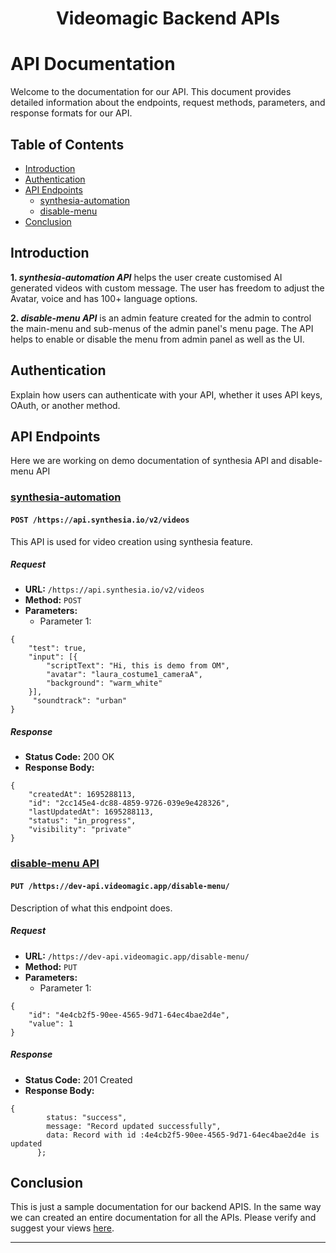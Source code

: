   <h1 align="center">Videomagic Backend APIs</h1>

# API Documentation

Welcome to the documentation for our API. This document provides detailed information about the endpoints, request methods, parameters, and response formats for our API.

## Table of Contents

- [Introduction](#introduction)
- [Authentication](#authentication)
- [API Endpoints](#endpoints)
  - [synthesia-automation](#endpoint-1)
  - [disable-menu](#endpoint-2)
- [Conclusion](#conclusion)

## Introduction

**1. _synthesia-automation API_** helps the user create customised AI generated videos with custom message. The user has freedom to adjust the Avatar, voice and has 100+ language options.

**2. _disable-menu API_** is an admin feature created for the admin to control the main-menu and sub-menus of the admin panel's menu page. The API helps to enable or disable the menu from admin panel as well as the UI.

## Authentication

Explain how users can authenticate with your API, whether it uses API keys, OAuth, or another method.

## API Endpoints

Here we are working on demo documentation of synthesia API and disable-menu API

### [synthesia-automation](#endpoint-1)

#### `POST /https://api.synthesia.io/v2/videos`

This API is used for video creation using synthesia feature.

##### Request

- **URL:** `/https://api.synthesia.io/v2/videos`
- **Method:** `POST`
- **Parameters:**
  - Parameter 1: 
```
{
    "test": true,
    "input": [{
        "scriptText": "Hi, this is demo from OM",
        "avatar": "laura_costume1_cameraA",
        "background": "warm_white"
    }],
     "soundtrack": "urban"
}
```

##### Response

- **Status Code:** 200 OK
- **Response Body:** 
```
{
    "createdAt": 1695288113,
    "id": "2cc145e4-dc88-4859-9726-039e9e428326",
    "lastUpdatedAt": 1695288113,
    "status": "in_progress",
    "visibility": "private"
}
```

### [disable-menu API](#endpoint-2)

#### `PUT /https://dev-api.videomagic.app/disable-menu/`

Description of what this endpoint does.

##### Request

- **URL:** `/https://dev-api.videomagic.app/disable-menu/`
- **Method:** `PUT`
- **Parameters:** 
  - Parameter 1: 
```
{
    "id": "4e4cb2f5-90ee-4565-9d71-64ec4bae2d4e",
    "value": 1
}
```

##### Response

- **Status Code:** 201 Created
- **Response Body:** 
```
{
        status: "success",
        message: "Record updated successfully",
        data: Record with id :4e4cb2f5-90ee-4565-9d71-64ec4bae2d4e is updated
      };
```


## Conclusion

This is just a sample documentation for our backend APIS. In the same way we can created an entire documentation for all the APIs. Please verify and suggest your views [here](https://github.com/orgs/videomagicllc/projects/20/views/1?filterQuery=om&pane=issue&itemId=39328461).

---



 <!-- # Release Structure and Versioning 

## Overview

This document provides an outline of our release structure and versioning strategy for production releases. Proper versioning and release management are essential to maintaining a structured and organized software development process.

## Table of Contents

- [Versioning Scheme](#versioning-scheme)
- [Release Types](#release-types)
- [Release Workflow](#release-workflow)
- [Version History](#version-history)

## Versioning Scheme

We follow the Semantic Versioning (SemVer) scheme for version numbers. A version number consists of three segments: `MAJOR.MINOR.PATCH`. Each segment has a specific meaning:
- `MAJOR`: Incremented for significant and potentially backward-incompatible changes.
- `MINOR`: Incremented for backward-compatible new features and enhancements.
- `PATCH`: Incremented for backward-compatible bug fixes and minor improvements.

Example: `V1.2.3`

## Release Types

We use the following release types to categorize our releases:

1. **Major Release (X.0.0):** Significant and potentially breaking changes, major new features.
2. **Minor Release (X.Y.0):** New features and enhancements that are backward-compatible.
3. **Patch Release (X.Y.Z):** Bug fixes, minor improvements, and backward-compatible changes.

## Release Workflow

Our release workflow includes the following stages:

1. **Development:** All changes and new features are developed on feature branches.
2. **Testing:** Comprehensive testing, including unit tests, integration tests, and user acceptance testing, is performed on the feature branch.
3. **Code Review:** A peer code review is conducted to ensure code quality and adherence to coding standards.
4. **Merging:** Approved changes are merged into the main development branch.
5. **Version Bumping:** Update the version number in the project configuration files.
6. **Build and Packaging:** Generate deployable artifacts.
7. **Deployment:** Deploy to staging or pre-production environments for further testing.
8. **Quality Assurance:** Comprehensive testing in the staging environment.
9. **Release Candidate:** Prepare the release candidate for production.
10. **Release:** Deploy the release candidate to the production environment.
11. **Post-release:** Monitor production, address issues, and plan for the next release.

## Version History

| Version | Release Date | Description |
| ------- | ------------ | ----------- |
| 1.0.0   | 2023-09-13   | - Initial release |
| 1.1.0   | 2023-10-15   | - Added feature X<br>- Fixed issue Y |

Please note that this document provides a high-level overview of our release structure and versioning. Detailed release notes and documentation should accompany each release to provide additional context and information.

 -->
